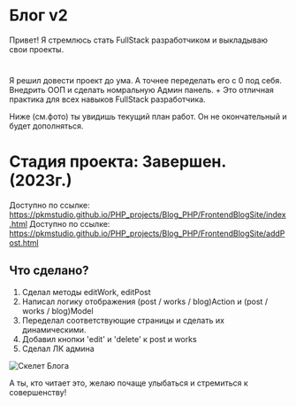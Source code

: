 

# Блог v2


Привет! Я стремлюсь стать FullStack разработчиком и выкладываю свои проекты.

#

Я решил довести проект до ума. А точнее переделать его с 0 под себя. Внедрить ООП и сделать номральную Админ панель. + Это отличная практика для всех навыков FullStack разработчика.

Ниже (см.фото) ты увидишь текущий план работ. Он не окончательный и будет дополняться. 

# Стадия проекта: Завершен. (2023г.)
Доступно по ссылке: https://pkmstudio.github.io/PHP_projects/Blog_PHP/FrontendBlogSite/index.html
Доступно по ссылке: https://pkmstudio.github.io/PHP_projects/Blog_PHP/FrontendBlogSite/addPost.html

## Что сделано?

1. Сделал методы editWork, editPost
2. Написал логику отображения (post / works / blog)Action и (post / works / blog)Model
3. Переделал соответствующие страницы и сделать их динамическими.
4. Добавил кнопки 'edit' и 'delete' к post и works
5. Сделал ЛК админа

![Скелет Блога](https://github.com/pmkStudio/Blog_PHP/blob/main/map_of_blogv2.0.png)

А ты, кто читает это, желаю почаще улыбаться и стремиться к совершенству!
